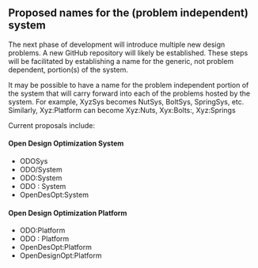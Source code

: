 ## Proposed names for the (problem independent) system

The next phase of development will introduce multiple new design problems.
A new GitHub repository will likely be established.
These steps will be facilitated by establishing a name for the generic, not problem dependent, portion(s) of the system.

It may be possible to have a name for the problem independent portion of the system that will carry forward into each of the problems hosted by the system.
For example, XyzSys becomes NutSys, BoltSys, SpringSys, etc.
Similarly, Xyz:Platform can become Xyz:Nuts, Xyx:Bolts:, Xyz:Springs 

Current proposals include:

#### Open Design Optimization System
* ODOSys
* ODO/System
* ODO:System
* ODO : System
* OpenDesOpt:System

#### Open Design Optimization Platform
* ODO:Platform
* ODO : Platform
* OpenDesOpt:Platform
* OpenDesignOpt:Platform

